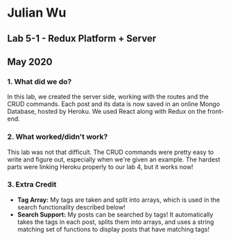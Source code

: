 # Julian Wu
## Lab 5-1 - Redux Platform + Server
## May 2020

### 1. What did we do?
In this lab, we created the server side, working with the routes and the CRUD commands. Each post and its data is now saved in an online Mongo Database, hosted by Heroku. We used React along with Redux on the front-end.

### 2. What worked/didn't work?
This lab was not that difficult. The CRUD commands were pretty easy to write and figure out, especially when we're given an example. The hardest parts were linking Heroku properly to our lab 4, but it works now!

### 3. Extra Credit
- __Tag Array:__ My tags are taken and split into arrays, which is used in the search functionality described below!
- __Search Support:__ My posts can be searched by tags! It automatically takes the tags in each post, splits them into arrays, and uses a string matching set of functions to display posts that have matching tags!

